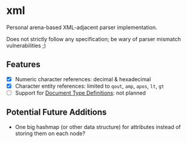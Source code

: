 # xml

Personal arena-based XML-adjacent parser implementation.

Does not strictly follow any specification; be wary of parser mismatch vulnerabilities ;)

## Features

- [x] Numeric character references: decimal & hexadecimal
- [x] Character entity references: limited to `qout`, `amp`, `apos`, `lt`, `gt`
- [ ] Support for [Document Type Definitions](https://en.wikipedia.org/wiki/Document_type_definition): not planned

## Potential Future Additions

- One big hashmap (or other data structure) for attributes instead of storing them on each node?
